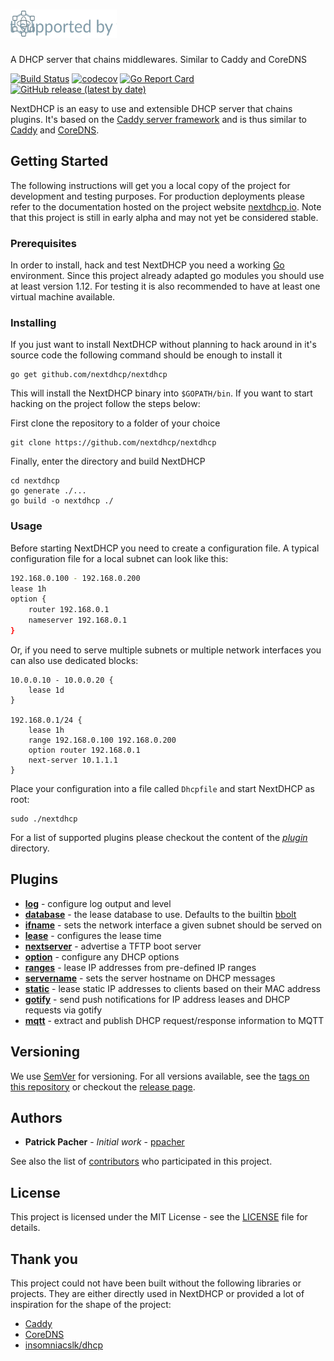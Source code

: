 # <img src="./assets/nextdhcp-logo.svg" alt="NextDHCP" height="45px" width="170px">

A DHCP server that chains middlewares. Similar to Caddy and CoreDNS

[![Build Status](https://travis-ci.com/nextdhcp/nextdhcp.svg?branch=master)](https://travis-ci.com/nextdhcp/nextdhcp)
[![codecov](https://codecov.io/gh/ppacher/dhcp-ng/branch/master/graph/badge.svg)](https://codecov.io/gh/nextdhcp/nextdhcp)
[![Go Report Card](https://goreportcard.com/badge/github.com/nextdhcp/nextdhcp)](https://goreportcard.com/report/github.com/nextdhcp/nextdhcp)
[![GitHub release (latest by date)](https://img.shields.io/github/v/release/nextdhcp/nextdhcp)](https://github.com/nextdhcp/nextdhcp/releases)


NextDHCP is an easy to use and extensible DHCP server that chains plugins. It's based on the [Caddy server framework](https://github.com/caddyserver/caddy/) and is thus similar to [Caddy](https://caddyserver.com/) and [CoreDNS](https://coredns.io/). 

## Getting Started

The following instructions will get you a local copy of the project for development and testing purposes. For production deployments please refer to the documentation hosted on the project website [nextdhcp.io](https://nextdhcp.io). Note that this project is still in early alpha and may not yet be considered stable.

### Prerequisites

In order to install, hack and test NextDHCP you need a working [Go](https://golang.org) environment. Since this project already adapted go modules you should use at least version 1.12. For testing it is also recommended to have
at least one virtual machine available. 

### Installing

If you just want to install NextDHCP without planning to hack around in it's source code the following command should be enough to install it

```
go get github.com/nextdhcp/nextdhcp
```

This will install the NextDHCP binary into `$GOPATH/bin`. If you want to start hacking on the project follow the steps below:

First clone the repository to a folder of your choice

```
git clone https://github.com/nextdhcp/nextdhcp
```

Finally, enter the directory and build NextDHCP

```
cd nextdhcp
go generate ./...
go build -o nextdhcp ./
```

### Usage

Before starting NextDHCP you need to create a configuration file. A typical configuration file for a local subnet can look like this:

```bash
192.168.0.100 - 192.168.0.200
lease 1h
option {
    router 192.168.0.1
    nameserver 192.168.0.1
}
```

Or, if you need to serve multiple subnets or multiple network interfaces you can also use dedicated blocks:

```
10.0.0.10 - 10.0.0.20 {
    lease 1d
}

192.168.0.1/24 {
    lease 1h
    range 192.168.0.100 192.168.0.200
    option router 192.168.0.1
    next-server 10.1.1.1
}
```

Place your configuration into a file called `Dhcpfile` and  start NextDHCP as root:

```
sudo ./nextdhcp 
```

For a list of supported plugins please checkout the content of the [*plugin*](./plugin) directory.

## Plugins

- [**log**](./plugin/log) - configure log output and level
- [**database**](./plugin/database) - the lease database to use. Defaults to the builtin [bbolt](https://github.com/etcd-io/bbolt)
- [**ifname**](./plugin/ifname) - sets the network interface a given subnet should be served on
- [**lease**](./plugin/lease) - configures the lease time
- [**nextserver**](./plugin/nextserver) - advertise a TFTP boot server
- [**option**](./plugin/option) - configure any DHCP options
- [**ranges**](./plugin/ranges) - lease IP addresses from pre-defined IP ranges
- [**servername**](./plugin/servername) - sets the server hostname on DHCP messages
- [**static**](./plugin/static) - lease static IP addresses to clients based on their MAC address
- [**gotify**](./plugin/gotify) - send push notifications for IP address leases and DHCP requests via gotify
- [**mqtt**](./plugin/mqtt) - extract and publish DHCP request/response information to MQTT

## Versioning

We use [SemVer](http://semver.org/) for versioning. For all versions available, see the [tags on this repository](https://github.com/nextdhcp/nextdhcp/tags) or checkout the [release page](https://github.com/nextdhcp/nextdhcp/releases).

## Authors

* **Patrick Pacher** - *Initial work* - [ppacher](https://github.com/ppacher)

See also the list of [contributors](https://github.com/nextdhcp/nextdhcp/graphs/contributors) who participated in this project.

## License

This project is licensed under the MIT License - see the [LICENSE](LICENSE) file for details.

## Thank you

This project could not have been built without the following libraries or projects. They are either directly used in NextDHCP or provided a lot of inspiration for the shape of the project:

- [Caddy](https://caddyserver.com)
- [CoreDNS](https://coredns.io)
- [insomniacslk/dhcp](https://github.com/insomniacslk/dhcp)

